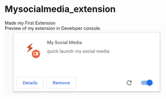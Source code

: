 # Mysocialmedia_extension
Made my First Extension
<br/>
Preview of my extension in Developer console.
<img  src="social.png">
